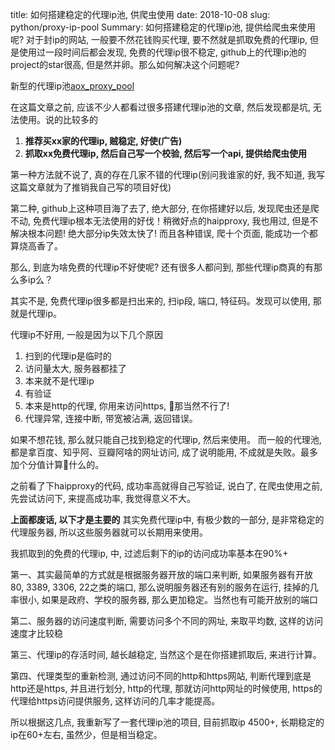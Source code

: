 title: 如何搭建稳定的代理ip池, 供爬虫使用
date: 2018-10-08
slug: python/proxy-ip-pool
Summary: 如何搭建稳定的代理ip池, 提供给爬虫来使用呢? 对于封ip的网站, 一般要不然花钱购买代理, 要不然就是抓取免费的代理ip, 但是使用过一段时间后都会发现, 免费的代理ip很不稳定, github上的代理ip池的project的star很高, 但是然并卵。那么如何解决这个问题呢?

新型的代理ip池[aox_proxy_pool](https://github.com/aox-lei/aox_proxy_pool)

在这篇文章之前, 应该不少人都看过很多搭建代理ip池的文章, 然后发现都是坑, 无法使用。说的比较多的
1. **推荐买xx家的代理ip, 贼稳定, 好使(广告)**
2. **抓取xx免费代理ip, 然后自己写一个校验, 然后写一个api, 提供给爬虫使用**

第一种方法就不说了, 真的存在几家不错的代理ip(别问我谁家的好, 我不知道, 我写这篇文章就为了推销我自己写的项目好伐)

第二种, github上这种项目海了去了, 绝大部分, 在你搭建好以后, 发现爬虫还是爬不动, 免费代理ip根本无法使用的好伐！稍微好点的haipproxy, 我也用过, 但是不解决根本问题! 绝大部分ip失效太快了! 而且各种错误, 爬十个页面, 能成功一个都算烧高香了。

那么, 到底为啥免费的代理ip不好使呢?
还有很多人都问到, 那些代理ip商真的有那么多ip么？

其实不是, 免费代理ip很多都是扫出来的, 扫ip段, 端口, 特征码。发现可以使用, 那就是代理ip。

代理ip不好用, 一般是因为以下几个原因
1. 扫到的代理ip是临时的
2. 访问量太大, 服务器都挂了
3. 本来就不是代理ip
4. 有验证
5. 本来是http的代理, 你用来访问https, 那当然不行了!
6. 代理异常, 连接中断, 带宽被沾满, 返回错误。

如果不想花钱, 那么就只能自己找到稳定的代理ip, 然后来使用。
而一般的代理池, 都是拿百度、知乎阿、豆瓣阿啥的网址访问, 成了说明能用, 不成就是失败。最多加个分值计算什么的。

之前看了下haipproxy的代码, 成功率高就得自己写验证, 说白了, 在爬虫使用之前, 先尝试访问下, 来提高成功率, 我觉得意义不大。

**上面都废话, 以下才是主要的**
其实免费代理ip中, 有极少数的一部分, 是非常稳定的代理服务器, 所以这些服务器就可以长期用来使用。

我抓取到的免费的代理ip, 中, 过滤后剩下的ip的访问成功率基本在90%+

第一、其实最简单的方式就是根据服务器开放的端口来判断, 如果服务器有开放80, 3389, 3306, 22之类的端口, 那么说明服务器还有别的服务在运行, 挂掉的几率很小, 如果是政府、学校的服务器, 那么更加稳定。当然也有可能开放别的端口

第二、服务器的访问速度判断, 需要访问多个不同的网址, 来取平均数, 这样的访问速度才比较稳

第三、代理ip的存活时间, 越长越稳定, 当然这个是在你搭建抓取后, 来进行计算。

第四、代理类型的重新检测, 通过访问不同的http和https网站, 判断代理到底是http还是https, 并且进行划分, http的代理, 那就访问http网址的时候使用, https的代理给https访问提供服务, 这样访问的几率才能提高。

所以根据这几点, 我重新写了一套代理ip池的项目, 目前抓取ip 4500+, 长期稳定的ip在60+左右, 虽然少，但是相当稳定。